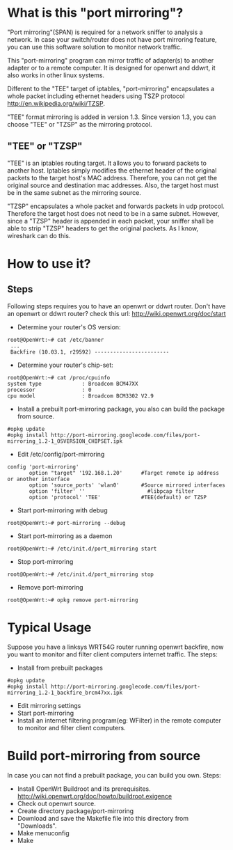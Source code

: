 

# What is this "port mirroring"? #
"Port mirroring"(SPAN) is required for a network sniffer to analysis a network. In case your switch/router does not have port mirroring feature, you can use this software solution to monitor network traffic.

This "port-mirroring" program can mirror traffic of adapter(s) to another adapter or to a remote computer.  It is designed for openwrt and ddwrt, it also works in other linux systems.

Different to the "TEE" target of iptables, "port-mirroring" encapsulates a whole packet including ethernet headers using TSZP protocol http://en.wikipedia.org/wiki/TZSP.

"TEE" format mirroring is added in version 1.3. Since version 1.3, you can choose "TEE" or "TZSP" as the mirroring protocol.
## "TEE" or "TZSP" ##
"TEE" is an iptables routing target. It allows you to forward packets to another host. Iptables simply modifies the ethernet header of the original packets to the target host's MAC address. Therefore, you can not get the original source and destination mac addresses. Also, the target host must be in the same subnet as the mirroring source.

"TZSP" encapsulates a whole packet and forwards packets in udp protocol. Therefore the target host does not need to be in a same subnet. However, since a "TZSP" header is appended in each packet, your sniffer shall be able to strip "TZSP" headers to get the original packets. As I know, wireshark can do this.
# How to use it? #
## Steps ##

Following steps requires you to have an openwrt or ddwrt router. Don't have an openwrt or ddwrt router? check this url: http://wiki.openwrt.org/doc/start

  * Determine your router's OS version:
```
root@OpenWrt:~# cat /etc/banner
 ...
 Backfire (10.03.1, r29592) ------------------------
```
  * Determine your router's chip-set:
```
root@OpenWrt:~# cat /proc/cpuinfo
system type             : Broadcom BCM47XX
processor               : 0
cpu model               : Broadcom BCM3302 V2.9
```
  * Install a prebuilt port-mirroring package, you also can build the package from source.
```
#opkg update
#opkg install http://port-mirroring.googlecode.com/files/port-mirroring_1.2-1_OSVERSION_CHIPSET.ipk
```
  * Edit /etc/config/port-mirroring
```
config 'port-mirroring'
       option "target" '192.168.1.20'      #Target remote ip address or another interface
       option 'source_ports' 'wlan0'       #Source mirrored interfaces
       option 'filter' ''                    #libpcap filter
       option 'protocol' 'TEE'             #TEE(default) or TZSP
```
  * Start port-mirroring with debug
```
root@OpenWrt:~# port-mirroring --debug
```
  * Start port-mirroring as a daemon
```
root@OpenWrt:~# /etc/init.d/port_mirroring start
```
  * Stop port-mirroring
```
root@OpenWrt:~# /etc/init.d/port_mirroring stop
```
  * Remove port-mirroring
```
root@OpenWrt:~# opkg remove port-mirroring
```

# Typical Usage #
Suppose you have a linksys WRT54G router running openwrt backfire, now you want to monitor and filter client computers internet traffic.
The steps:
  * Install from prebuilt packages
```
#opkg update
#opkg install http://port-mirroring.googlecode.com/files/port-mirroring_1.2-1_backfire_brcm47xx.ipk
```
  * Edit mirroring settings
  * Start port-mirroring
  * Install an internet filtering program(eg: WFilter) in the remote computer to monitor and filter client computers.

# Build port-mirroring from source #
In case you can not find a prebuilt package, you can build you own. Steps:
  * Install OpenWrt Buildroot and its prerequisites. http://wiki.openwrt.org/doc/howto/buildroot.exigence
  * Check out openwrt source.
  * Create directory package/port-mirroring
  * Download and save the Makefile file into this directory from "Downloads".
  * Make menuconfig
  * Make